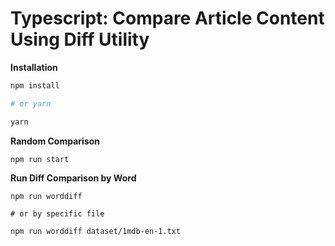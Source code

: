 # Typescript: Compare Article Content Using Diff Utility

**Installation**

```sh
npm install

# or yarn

yarn
```


**Random Comparison**

```
npm run start
```

**Run Diff Comparison by Word**

```
npm run worddiff

# or by specific file

npm run worddiff dataset/1mdb-en-1.txt 
```

